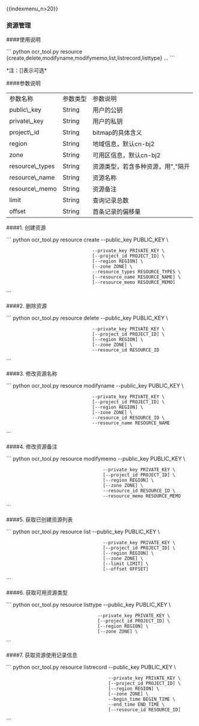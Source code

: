 {{indexmenu_n>20}}

### 资源管理

\#\#\#\#使用说明

\`\`\` python ocr\_tool.py resource
{create,delete,modifyname,modifymemo,list,listrecord,listtype} ...
\`\`\`

\*注：\[\]表示可选\*

\#\#\#\#参数说明

|                   |        |                    |
| ----------------- | ------ | ------------------ |
| 参数名称              | 参数类型   | 参数说明               |
| public\\\_key     | String | 用户的公钥              |
| private\\\_key    | String | 用户的私钥              |
| project\\\_id     | String | bitmap的具体含义        |
| region            | String | 地域信息，默认cn-bj2      |
| zone              | String | 可用区信息，默认cn-bj2     |
| resource\\\_types | String | 资源类型，若含多种资源，用","隔开 |
| resource\\\_name  | String | 资源名称               |
| resource\\\_memo  | String | 资源备注               |
| limit             | String | 查询记录总数             |
| offset            | String | 首条记录的偏移量           |

\#\#\#\#1. 创建资源

\`\`\` python ocr\_tool.py resource create --public\_key PUBLIC\_KEY \\

``` 
                                --private_key PRIVATE_KEY \
                                [--project_id PROJECT_ID] \
                                [--region REGION] \
                                [--zone ZONE] \
                                --resource_types RESOURCE_TYPES \
                                [--resource_name RESOURCE_NAME] \
                                [--resource_memo RESOURCE_MEMO]
```

\`\`\`

\#\#\#\#2. 删除资源

\`\`\` python ocr\_tool.py resource delete --public\_key PUBLIC\_KEY \\

``` 
                                --private_key PRIVATE_KEY \
                                [--project_id PROJECT_ID] \
                                [--region REGION] \
                                [--zone ZONE] \
                                --resource_id RESOURCE_ID
```

\`\`\`

\#\#\#\#3. 修改资源名称

\`\`\` python ocr\_tool.py resource modifyname --public\_key PUBLIC\_KEY
\\

``` 
                                --private_key PRIVATE_KEY \
                                [--project_id PROJECT_ID] \
                                [--region REGION] \
                                [--zone ZONE] \
                                --resource_id RESOURCE_ID \
                                --resource_name RESOURCE_NAME
```

\`\`\`

\#\#\#\#4. 修改资源备注

\`\`\` python ocr\_tool.py resource modifymemo --public\_key PUBLIC\_KEY
\\

``` 
                                    --private_key PRIVATE_KEY \
                                    [--project_id PROJECT_ID] \
                                    [--region REGION] \
                                    [--zone ZONE] \
                                    --resource_id RESOURCE_ID \
                                    --resource_memo RESOURCE_MEMO
```

\`\`\`

\#\#\#\#5. 获取已创建资源列表

\`\`\` python ocr\_tool.py resource list --public\_key PUBLIC\_KEY \\

``` 
                                    --private_key PRIVATE_KEY \
                                    [--project_id PROJECT_ID] \
                                    [--region REGION] \
                                    [--zone ZONE] \
                                    [--limit LIMIT] \
                                    [--offset OFFSET]
```

\`\`\`

\#\#\#\#6. 获取可用资源类型

\`\`\` python ocr\_tool.py resource listtype --public\_key PUBLIC\_KEY
\\

``` 
                                  --private_key PRIVATE_KEY \
                                  [--project_id PROJECT_ID] \
                                  [--region REGION] \
                                  [--zone ZONE] \
```

\`\`\`

\#\#\#\#7. 获取资源使用记录信息

\`\`\` python ocr\_tool.py resource listrecord --public\_key PUBLIC\_KEY
\\

``` 
                                      --private_key PRIVATE_KEY \
                                      [--project_id PROJECT_ID] \
                                      [--region REGION] \
                                      [--zone ZONE] \
                                      --begin_time BEGIN_TIME \
                                      --end_time END_TIME \
                                      [--resource_id RESOURCE_ID]
```

\`\`\`
